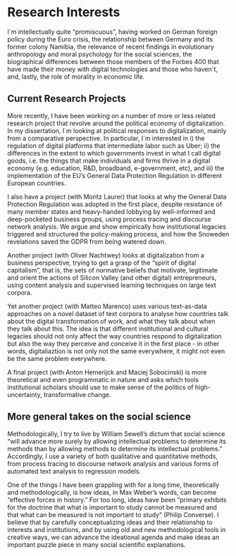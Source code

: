 
# Research Interests

I´m intellectually quite “promiscuous”, having worked on German foreign policy during the Euro crisis, the relationship between Germany and its former colony Namibia, the relevance of recent findings in evolutionary anthropology and moral psychology for the social sciences, the biographical differences between those members of the Forbes 400 that have made their money with digital technologies and those who haven´t, and, lastly, the role of morality in economic life.

## Current Research Projects

More recently, I have been working on a number of more or less related research project that revolve around the political economy of digitalization. In my dissertation, I´m looking at political responses to digitalization, mainly from a comparative perspective. In particular, I´m interested in i) the regulation of digital platforms that intermediate labor such as Uber; ii) the differences in the extent to which governments invest in what I call digital goods, i.e. the things that make individuals and firms thrive in a digital economy (e.g. education, R&D, broadband, e-government, etc), and iii) the implementation of the EU’s General Data Protection Regulation in different European countries.

I also have a project (with Moritz Laurer) that looks at why the General Data Protection Regulation was adopted in the first place, despite resistance of many member states and heavy-handed lobbying by well-informed and deep-pocketed business groups, using process tracing and discourse network analysis. We argue and show empirically how institutional legacies triggered and structured the policy-making process, and how the Snoweden revelations saved the GDPR from being watered down.

Another project (with Oliver Nachtwey) looks at digitalization from a business perspective, trying to get a grasp of the “spirit of digital capitalism”, that is, the sets of normative beliefs that motivate, legitimate and orient the actions of Silicon Valley (and other digital) entrepreneurs, using content analysis and supervised learning techniques on large text corpora.

Yet another project (with Matteo Marenco) uses various text-as-data approaches on a novel dataset of text corpora to analyse how countries talk about the digital transformation of work, and what they talk about when they talk about this. The idea is that different institutional and cultural legacies should not only affect the way countries respond to digitalization but also the way they perceive and conceive it in the first place - in other words, digitaliaztion is not only not the same everywhere, it might not even be the same problem everywhere.

A final project (with Anton Hemerijck and Maciej Sobocinski) is more theoretical and even programmatic in nature and asks which tools institutional scholars should use to make sense of the politics of high-uncertainty, transformative change.

## More general takes on the social science

Methodologically, I try to live by William Sewell’s dictum that social science “will advance more surely by allowing intellectual problems to determine its methods than by allowing methods to determine its intellectual problems.” Accordingly, I use a variety of both qualitative and quantitative methods, from process tracing to discourse network analysis and various forms of automated text analysis to regression models.

One of the things I have been grappling with for a long time, theoretically and methodologically, is how ideas, in Max Weber’s words, can become “effective forces in history.” For too long, ideas have been “primary exhibits for the doctrine that what is important to study cannot be measured and that what can be measured is not important to study” (Philip Converse). I believe that by carefully conceptualizing ideas and their relationship to interests and institutions, and by using old and new methodological tools in creative ways, we can advance the ideational agenda and make ideas an important puzzle piece in many social scientific explanations.
